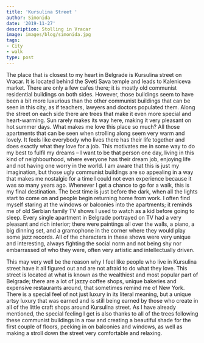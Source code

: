 ```yaml
---
title: 'Kursulina Street '
author: Simonida
date: '2019-11-27'
description: Stolling in Vracar
image: images/blog/simonida.jpg
tags:
- City
- walk
type: post
---
```


The place that is closest to my heart in Belgrade is Kursulina street on Vracar. It is located behind the Sveti Sava temple and leads to Kaleniceva market. There are only a few cafes there; it is mostly old communist residential buildings on both sides. However, those buildings seem to have been a bit more luxurious than the other communist buildings that can be seen in this city, as if teachers, lawyers and doctors populated them. Along the street on each side there are trees that make it even more special and heart-warming. Sun rarely makes its way here, making it very pleasant on hot summer days. What makes me love this place so much? All those apartments that can be seen when strolling along seem very warm and lovely. It feels like everybody who lives there has their life together and does exactly what they love for a job. This motivates me in some way to do my best to fulfil my dreams – I want to be that person one day, living in this kind of neighbourhood, where everyone has their dream job, enjoying life and not having one worry in the world. I am aware that this is just my imagination, but those ugly communist buildings are so appealing in a way that makes me nostalgic for a time I could not even experience because it was so many years ago. Whenever I get a chance to go for a walk, this is my final destination. 
The best time is just before the dark, when all the lights start to come on and people begin returning home from work. I often find myself staring at the windows or balconies into the apartments; it reminds me of old Serbian family TV shows I used to watch as a kid before going to sleep. Every single apartment in Belgrade portrayed on TV had a very pleasant and rich interior; there were paintings all over the walls, a piano, a big dinning set, and a gramophone in the corner where they would play some jazz records. All of the characters in these shows were very unique and interesting, always fighting the social norm and not being shy nor embarrassed of who they were, often very artistic and intellectually driven. 

This may very well be the reason why I feel like people who live in Kursulina street have it all figured out and are not afraid to do what they love. This street is located at what is known as the wealthiest and most popular part of Belgrade; there are a lot of jazzy coffee shops, unique bakeries and expensive restaurants around, that sometimes remind me of New York. There is a special feel of not just luxury in its literal meaning, but a unique artsy luxury that was earned and is still being earned by those who create in all of the little craft shops around Kursulina street. 
As I have already mentioned, the special feeling I get is also thanks to all of the trees following these communist buildings in a row and creating a beautiful shade for the first couple of floors, peeking in on balconies and windows, as well as making a stroll down the street very comfortable and relaxing.
